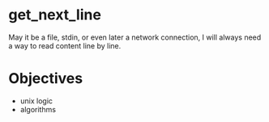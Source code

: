 # get_next_line
May it be a file, stdin, or even later a network connection, I will always need a way to read content line by line.

# Objectives

- unix logic
- algorithms 